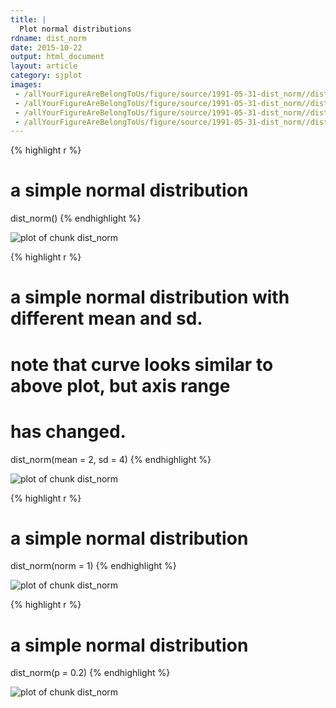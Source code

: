 ```yaml
---
title: |
  Plot normal distributions
rdname: dist_norm
date: 2015-10-22
output: html_document
layout: article
category: sjplot
images:
 - /allYourFigureAreBelongToUs/figure/source/1991-05-31-dist_norm//dist_norm-1.png
 - /allYourFigureAreBelongToUs/figure/source/1991-05-31-dist_norm//dist_norm-2.png
 - /allYourFigureAreBelongToUs/figure/source/1991-05-31-dist_norm//dist_norm-3.png
 - /allYourFigureAreBelongToUs/figure/source/1991-05-31-dist_norm//dist_norm-4.png
---
```





{% highlight r %}
# a simple normal distribution
dist_norm()
{% endhighlight %}

![plot of chunk dist_norm](/allYourFigureAreBelongToUs/figure/source/1991-05-31-dist_norm/dist_norm-1.png) 

{% highlight r %}
# a simple normal distribution with different mean and sd.
# note that curve looks similar to above plot, but axis range
# has changed.
dist_norm(mean = 2, sd = 4)
{% endhighlight %}

![plot of chunk dist_norm](/allYourFigureAreBelongToUs/figure/source/1991-05-31-dist_norm/dist_norm-2.png) 

{% highlight r %}
# a simple normal distribution
dist_norm(norm = 1)
{% endhighlight %}

![plot of chunk dist_norm](/allYourFigureAreBelongToUs/figure/source/1991-05-31-dist_norm/dist_norm-3.png) 

{% highlight r %}
# a simple normal distribution
dist_norm(p = 0.2)
{% endhighlight %}

![plot of chunk dist_norm](/allYourFigureAreBelongToUs/figure/source/1991-05-31-dist_norm/dist_norm-4.png) 